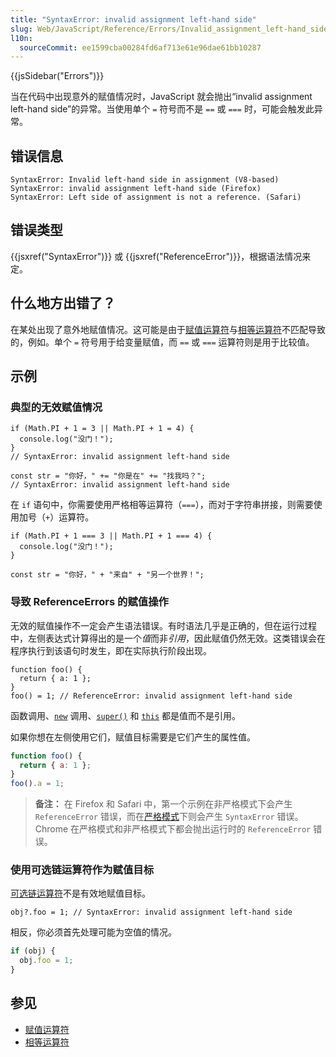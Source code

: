 ```yaml
---
title: "SyntaxError: invalid assignment left-hand side"
slug: Web/JavaScript/Reference/Errors/Invalid_assignment_left-hand_side
l10n:
  sourceCommit: ee1599cba00284fd6af713e61e96dae61bb10287
---
```


{{jsSidebar("Errors")}}

当在代码中出现意外的赋值情况时，JavaScript 就会抛出“invalid assignment left-hand side”的异常。当使用单个 `=` 符号而不是 `==` 或 `===` 时，可能会触发此异常。

## 错误信息

```plain
SyntaxError: Invalid left-hand side in assignment (V8-based)
SyntaxError: invalid assignment left-hand side (Firefox)
SyntaxError: Left side of assignment is not a reference. (Safari)
```

## 错误类型

{{jsxref("SyntaxError")}} 或 {{jsxref("ReferenceError")}}，根据语法情况来定。

## 什么地方出错了？

在某处出现了意外地赋值情况。这可能是由于[赋值运算符](/zh-CN/docs/Web/JavaScript/Reference/Operators#赋值运算符)与[相等运算符](/zh-CN/docs/Web/JavaScript/Reference/Operators#相等运算符)不匹配导致的，例如。单个 `=` 符号用于给变量赋值，而 `==` 或 `===` 运算符则是用于比较值。

## 示例

### 典型的无效赋值情况

```js-nolint example-bad
if (Math.PI + 1 = 3 || Math.PI + 1 = 4) {
  console.log("没门！");
}
// SyntaxError: invalid assignment left-hand side

const str = "你好，" += "你是在" += "找我吗？";
// SyntaxError: invalid assignment left-hand side
```

在 `if` 语句中，你需要使用严格相等运算符（`===`），而对于字符串拼接，则需要使用加号（`+`）运算符。

```js-nolint example-good
if (Math.PI + 1 === 3 || Math.PI + 1 === 4) {
  console.log("没门！");
}

const str = "你好，" + "来自" + "另一个世界！";
```

### 导致 ReferenceErrors 的赋值操作

无效的赋值操作不一定会产生语法错误。有时语法几乎是正确的，但在运行过程中，左侧表达式计算得出的是一个*值*而非*引用*，因此赋值仍然无效。这类错误会在程序执行到该语句时发生，即在实际执行阶段出现。

```js-nolint example-bad
function foo() {
  return { a: 1 };
}
foo() = 1; // ReferenceError: invalid assignment left-hand side
```

函数调用、[`new`](/zh-CN/docs/Web/JavaScript/Reference/Operators/new) 调用、[`super()`](/zh-CN/docs/Web/JavaScript/Reference/Operators/super) 和 [`this`](/zh-CN/docs/Web/JavaScript/Reference/Operators/this) 都是值而不是引用。

如果你想在左侧使用它们，赋值目标需要是它们产生的属性值。

```js example-good
function foo() {
  return { a: 1 };
}
foo().a = 1;
```

> **备注：** 在 Firefox 和 Safari 中，第一个示例在非严格模式下会产生 `ReferenceError` 错误，而在[严格模式](/zh-CN/docs/Web/JavaScript/Reference/Strict_mode)下则会产生 `SyntaxError` 错误。Chrome 在严格模式和非严格模式下都会抛出运行时的 `ReferenceError` 错误。

### 使用可选链运算符作为赋值目标

[可选链运算符](/zh-CN/docs/Web/JavaScript/Reference/Operators/Optional_chaining)不是有效地赋值目标。

```js-nolint example-bad
obj?.foo = 1; // SyntaxError: invalid assignment left-hand side
```

相反，你必须首先处理可能为空值的情况。

```js example-good
if (obj) {
  obj.foo = 1;
}
```

## 参见

- [赋值运算符](/zh-CN/docs/Web/JavaScript/Reference/Operators#赋值运算符)
- [相等运算符](/zh-CN/docs/Web/JavaScript/Reference/Operators#相等运算符)
